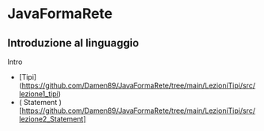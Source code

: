 # JavaFormaRete

## Introduzione al linguaggio
Intro

 - [Tipi] (https://github.com/Damen89/JavaFormaRete/tree/main/LezioniTipi/src/lezione1_tipi)
 - ( Statement )   [https://github.com/Damen89/JavaFormaRete/tree/main/LezioniTipi/src/lezione2_Statement]
